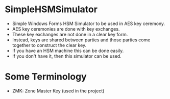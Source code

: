 # SimpleHSMSimulator
* Simple Windows Forms HSM Simulator to be used in AES key ceremony.
* AES key ceremonies are done with key exchanges.
* These key exchanges are not done in a clear key form.
* Instead, keys are shared between parties and those parties come together to construct the clear key.
* If you have an HSM machine this can be done easily.
* If you don't have it, then this simulator can be used.

# Some Terminology
* ZMK: Zone Master Key (used in the project)

